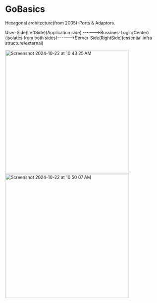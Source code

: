 # GoBasics
Hexagonal architecture(from 2005)-Ports & Adaptors.

User-Side(LeftSide)(Application side) ------>Bussines-Logic(Center)(isolates from both sides)------>Server-Side(RightSide)(essential infra structure/external)
            
<img width="400" alt="Screenshot 2024-10-22 at 10 43 25 AM" src="https://github.com/user-attachments/assets/2d07bdb9-a964-4825-b543-39a979b8c235">
<img width="400" alt="Screenshot 2024-10-22 at 10 50 07 AM" src="https://github.com/user-attachments/assets/7852cc91-595f-45dd-83c8-7e0ad0d8dc33">

